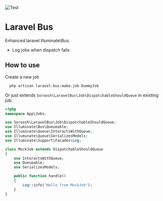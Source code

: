 ![Test](https://github.com/soroosh-tanzadeh/laravel-bus/actions/workflows/php.yml/badge.svg)

# Laravel Bus
Enhanced laravel Illuminate\Bus.

- Log jobs when dispatch fails

## How to use

Create a new job
```bash
  php artisan laravel-bus:make-job DummyJob 
```

Or just extends ``Soroosh\LaravelBus\Job\DispatchableShouldQueue`` in existing job:

```php
<?php
namespace App\Jobs;

use Soroosh\LaravelBus\Job\DispatchableShouldQueue;
use Illuminate\Bus\Queueable;
use Illuminate\Queue\InteractsWithQueue;
use Illuminate\Queue\SerializesModels;
use Illuminate\Support\Facades\Log;

class MockJob extends DispatchableShouldQueue
{
    use InteractsWithQueue;
    use Queueable;
    use SerializesModels;

    public function handle()
    {
        Log::info("Hello from MockJob");
    }
}
```